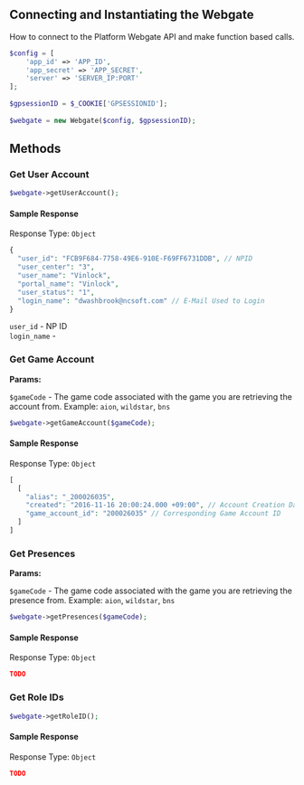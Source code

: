 ## Connecting and Instantiating the Webgate
How to connect to the Platform Webgate API and make function based calls.
```php
$config = [
    'app_id' => 'APP_ID',
    'app_secret' => 'APP_SECRET',
    'server' => 'SERVER_IP:PORT'
];
 
$gpsessionID = $_COOKIE['GPSESSIONID'];
 
$webgate = new Webgate($config, $gpsessionID);
```

## Methods
### Get User Account
```php
$webgate->getUserAccount();
```
#### Sample Response
Response Type: `Object`
```php
{
  "user_id": "FCB9F684-7758-49E6-910E-F69FF6731DDB", // NPID
  "user_center": "3",
  "user_name": "Vinlock",
  "portal_name": "Vinlock",
  "user_status": "1",
  "login_name": "dwashbrook@ncsoft.com" // E-Mail Used to Login
}
```
`user_id` - NP ID   
`login_name` -

### Get Game Account
**Params:**

`$gameCode` - The game code associated with the game you are retrieving the account from. Example: `aion`, `wildstar`, `bns`
```php
$webgate->getGameAccount($gameCode);
```
#### Sample Response
Response Type: `Object`
```php
[
  [
    "alias": "_200026035",
    "created": "2016-11-16 20:00:24.000 +09:00", // Account Creation Date/Time
    "game_account_id": "200026035" // Corresponding Game Account ID
  ]
]
```

### Get Presences
**Params:**

`$gameCode` - The game code associated with the game you are retrieving the presence from. Example: `aion`, `wildstar`, `bns`
```php
$webgate->getPresences($gameCode);
```
#### Sample Response
Response Type: `Object`
```json
TODO
```

### Get Role IDs
```php
$webgate->getRoleID();
```
#### Sample Response
Response Type: `Object`
```json
TODO
```



